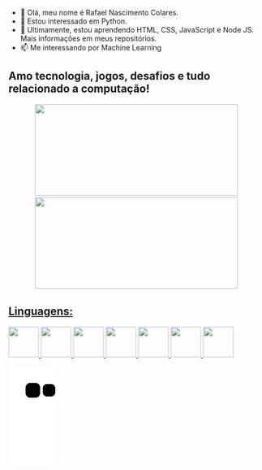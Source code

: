 - 👋 Olá, meu nome é Rafael Nascimento Colares.
- 👀 Estou interessado em Python.
- 🌱 Ultimamente, estou aprendendo HTML, CSS, JavaScript e Node JS. Mais informações em meus repositórios.
- 📫 Me interessando por Machine Learning

## Amo tecnologia, jogos, desafios e tudo relacionado a computação!

<div align="center">
  <a href="https://github.com/RafaelNCST"/>
  <img height="180em" width="400" src="https://github-readme-stats.vercel.app/api?username=RafaelNCST&show_icons=true&theme=dark&include_all_commits=true&border_radius=3"/>
  <img height="180em" width="400" src="https://github-readme-stats.vercel.app/api/top-langs/?username=RafaelNCST&layout=compact&langs_count=16&theme=dark&border_radius=3"/>
</div>

## Linguagens:

<img src="https://cdn.jsdelivr.net/gh/devicons/devicon/icons/python/python-original-wordmark.svg" width="60" height="60"/>
<img src="https://cdn.jsdelivr.net/gh/devicons/devicon/icons/javascript/javascript-original.svg" width="60" height="60"/>
<img src="https://cdn.jsdelivr.net/gh/devicons/devicon/icons/react/react-original-wordmark.svg" width="60" height="60"/>
<img src="https://cdn.jsdelivr.net/gh/devicons/devicon/icons/css3/css3-original-wordmark.svg" width="60" height="60"/>
<img src="https://cdn.jsdelivr.net/gh/devicons/devicon/icons/html5/html5-original-wordmark.svg" width="60" height="60"/>
<img src="https://cdn.jsdelivr.net/gh/devicons/devicon/icons/nodejs/nodejs-original.svg" width="60" height="60"/>
<img src="https://cdn.jsdelivr.net/gh/devicons/devicon/icons/git/git-original.svg" width="60" height="60"/>


![Snake animation](https://github.com/RafaelNCST/RafaelNCST/blob/output/github-contribution-grid-snake.svg)
          
          
          
          
          
          
          
          

          

